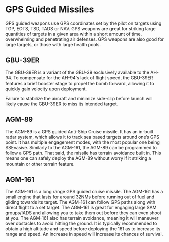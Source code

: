 # GPS Guided Missiles

GPS guided weapons use GPS coordinates set by the pilot on targets using TGP, EOTS, TSD, TADS or NAV. GPS weapons are great for striking large quantities of targets in a given area within a short amount of time, overwhelming and penetrating air defenses. GPS weapons are also good for large targets, or those with large health pools.

## GBU-39ER

The GBU-39ER is a variant of the GBU-39 exclusively available to the AH-94. To compensate for the AH-94's lack of flight speed, the GBU-39ER features a brief booster stage to propel the bomb forward, allowing it to quickly gain velocity upon deployment.

Failure to stabilize the aircraft and minimize side-slip before launch will likely cause the GBU-39ER to miss its intended target.

## AGM-89

The AGM-89 is a GPS guided Anti-Ship Cruise missile. It has an in-built radar system, which allows it to track sea based targets around one’s GPS point. It has multiple engagement modes, with the most popular one being SSEvasive. Similarly to the AGM-161, the AGM-89 can be programmed to follow a GPS path. That said, the missile has terrain avoidance built in. This means one can safely deploy the AGM-89 without worry if it striking a mountain or other terrain feature.

## AGM-161

The AGM-161 is a long range GPS guided cruise missile. The AGM-161 has a small engine that lasts for around 32NMs before running out of fuel and gliding towards its target. The AGM-161 can follow GPS paths along with direct flight to a set target. The AGM-161 is great for engaging large SAM groups/IADS and allowing you to take them out before they can even shoot at you. The AGM-161 also has terrain avoidance, meaning it will maneuver over obstacles to avoid hitting the ground. It is typically recommended to obtain a high altitude and speed before deploying the 161 as to increase its range and speed. An increase in speed will increase its chances of survival.
